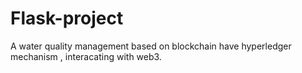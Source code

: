 # Flask-project
A water quality management based on blockchain have hyperledger mechanism , interacating with web3.
